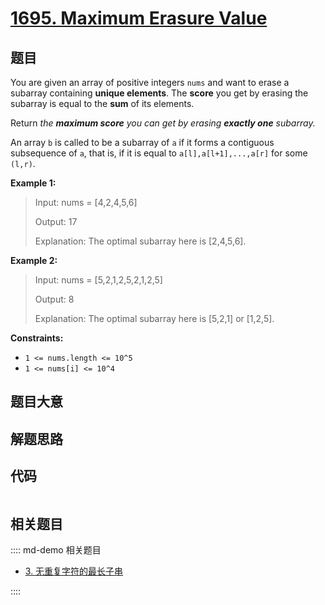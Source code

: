 # [1695. Maximum Erasure Value](https://leetcode.com/problems/maximum-erasure-value/)

## 题目

You are given an array of positive integers `nums` and want to erase a
subarray containing **unique elements**. The **score** you get by erasing the
subarray is equal to the **sum** of its elements.

Return _the **maximum score** you can get by erasing **exactly one**
subarray._

An array `b` is called to be a subarray of `a` if it forms a contiguous
subsequence of `a`, that is, if it is equal to `a[l],a[l+1],...,a[r]` for some
`(l,r)`.

**Example 1:**

> Input: nums = [4,2,4,5,6]
>
> Output: 17
>
> Explanation: The optimal subarray here is [2,4,5,6].

**Example 2:**

> Input: nums = [5,2,1,2,5,2,1,2,5]
>
> Output: 8
>
> Explanation: The optimal subarray here is [5,2,1] or [1,2,5].

**Constraints:**

- `1 <= nums.length <= 10^5`
- `1 <= nums[i] <= 10^4`

## 题目大意

## 解题思路

## 代码

```javascript

```

## 相关题目

:::: md-demo 相关题目

- [3. 无重复字符的最长子串](./0003.md)

::::
